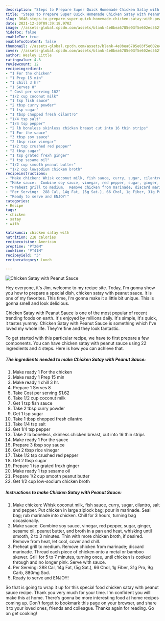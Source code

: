 ```yaml
---
description: "Steps to Prepare Super Quick Homemade Chicken Satay with Peanut Sauce"
title: "Steps to Prepare Super Quick Homemade Chicken Satay with Peanut Sauce"
slug: 3648-steps-to-prepare-super-quick-homemade-chicken-satay-with-peanut-sauce
date: 2021-12-30T09:39:18.970Z
image: //assets-global.cpcdn.com/assets/blank-4e0bea6785e03f5e602ec562f230caae08da540cada707380b4fe1bbebba43da.png
hideToc: false
enableToc: true
enableTocContent: false
thumbnail: //assets-global.cpcdn.com/assets/blank-4e0bea6785e03f5e602ec562f230caae08da540cada707380b4fe1bbebba43da.png
cover: //assets-global.cpcdn.com/assets/blank-4e0bea6785e03f5e602ec562f230caae08da540cada707380b4fe1bbebba43da.png
author: Wesley Little
ratingvalue: 4.3
reviewcount: 12
recipeingredient:
- "1 For the chicken"
- "1 Prep 15 min"
- "1 chill 3 hr"
- "1 Serves 8"
- " Cost per serving 162"
- "1/2 cup coconut milk"
- "1 tsp fish sauce"
- "2 tbsp curry powder"
- "1 tsp sugar"
- "1 tbsp chopped fresh cilantro"
- "1/4 tsp salt"
- "1/4 tsp pepper"
- "2 lb boneless skinless chicken breast cut into 16 thin strips"
- "1 For the sauce"
- "3 tbsp soy sauce"
- "2 tbsp rice vinegar"
- "1/2 tsp crushed red pepper"
- "2 tbsp sugar"
- "1 tsp grated frexh ginger"
- "1 tsp sesame oil"
- "1/2 cup smooth peanut butter"
- "1/2 cup lowsodium chicken broth"
recipeinstructions:
- "Make chicken: Whisk coconut milk, fish sauce, curry, sugar, cilantro, salt and pepper. Put chicken in large ziplock bag; pour in marinade. Seal bag; rub marinade into chicken. Chill for 3 hours, turning bag occasionally."
- "Make sauce:  Combine soy sauce, vinegar, red pepper, sugar, ginger, sesame oil, peanut butter, and broth in a pan and heat, whisking until smooth, 2 to 3 minutes.  Thin with more chicken broth, if desired. Remove from heat, let cool, cover and chill."
- "Preheat grill to medium.  Remove chicken from marinade; discard marinade. Thread each piece of chicken onto a metal or bamboo skewer. Grill for 5 to 7 minutes, turning once, until chicken is cooked through and no longer pink. Serve with sauce."
- "Per Serving:  288 Cal, 14g Fat, (5g Sat.), 66 Chol, 1g Fiber, 31g Pro, 9g Carb, 880mg Sod."
- "Ready to serve and ENJOY!"
categories:
- Recipe
tags:
- chicken
- satay
- with

katakunci: chicken satay with 
nutrition: 218 calories
recipecuisine: American
preptime: "PT26M"
cooktime: "PT41M"
recipeyield: "3"
recipecategory: Lunch

---
```



![Chicken Satay with Peanut Sauce](//assets-global.cpcdn.com/assets/blank-4e0bea6785e03f5e602ec562f230caae08da540cada707380b4fe1bbebba43da.png)

Hey everyone, it's Jim, welcome to my recipe site. Today, I'm gonna show you how to prepare a special dish, chicken satay with peanut sauce. It is one of my favorites. This time, I'm gonna make it a little bit unique. This is gonna smell and look delicious.



Chicken Satay with Peanut Sauce is one of the most popular of recent trending foods on earth. It's enjoyed by millions daily. It's simple, it's quick, it tastes yummy. Chicken Satay with Peanut Sauce is something which I've loved my whole life. They're fine and they look fantastic.


To get started with this particular recipe, we have to first prepare a few components. You can have chicken satay with peanut sauce using 22 ingredients and 4 steps. Here is how you can achieve that.

<!--inarticleads1-->

##### The ingredients needed to make Chicken Satay with Peanut Sauce:

1. Make ready 1 For the chicken
1. Make ready 1 Prep 15 min
1. Make ready 1 chill 3 hr.
1. Prepare 1 Serves 8
1. Take  Cost per serving $1.62
1. Take 1/2 cup coconut milk
1. Get 1 tsp fish sauce
1. Take 2 tbsp curry powder
1. Get 1 tsp sugar
1. Take 1 tbsp chopped fresh cilantro
1. Take 1/4 tsp salt
1. Get 1/4 tsp pepper
1. Take 2 lb boneless, skinless chicken breast, cut into 16 thin strips
1. Make ready 1 For the sauce
1. Prepare 3 tbsp soy sauce
1. Get 2 tbsp rice vinegar
1. Take 1/2 tsp crushed red pepper
1. Get 2 tbsp sugar
1. Prepare 1 tsp grated frexh ginger
1. Make ready 1 tsp sesame oil
1. Prepare 1/2 cup smooth peanut butter
1. Get 1/2 cup low-sodium chicken broth




<!--inarticleads2-->

##### Instructions to make Chicken Satay with Peanut Sauce:

1. Make chicken: Whisk coconut milk, fish sauce, curry, sugar, cilantro, salt and pepper. Put chicken in large ziplock bag; pour in marinade. Seal bag; rub marinade into chicken. Chill for 3 hours, turning bag occasionally.
1. Make sauce:  Combine soy sauce, vinegar, red pepper, sugar, ginger, sesame oil, peanut butter, and broth in a pan and heat, whisking until smooth, 2 to 3 minutes.  Thin with more chicken broth, if desired. Remove from heat, let cool, cover and chill.
1. Preheat grill to medium.  Remove chicken from marinade; discard marinade. Thread each piece of chicken onto a metal or bamboo skewer. Grill for 5 to 7 minutes, turning once, until chicken is cooked through and no longer pink. Serve with sauce.
1. Per Serving:  288 Cal, 14g Fat, (5g Sat.), 66 Chol, 1g Fiber, 31g Pro, 9g Carb, 880mg Sod.
1. Ready to serve and ENJOY!



So that is going to wrap it up for this special food chicken satay with peanut sauce recipe. Thank you very much for your time. I'm confident you will make this at home. There's gonna be more interesting food at home recipes coming up. Don't forget to bookmark this page on your browser, and share it to your loved ones, friends and colleague. Thanks again for reading. Go on get cooking!
